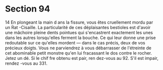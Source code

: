 # Section 94

14
En plongeant la main d ans la fissure, vous êtes cruellement
mordu par un Rat -Cisaille. La particularité de ces déplaisantes
bestioles est d'avoir une mâchoire pleine dents pointues qui
s'encastrent exactement les unes dans les autres lorsqu'elles
ferment la bouche. Ce qui leur donne une prise redoutable sur ce
qu'elles mordent — dans le cas précis, deux de vos précieux
doigts. Vous ne parviendrez à vous débarrasser de l'étreinte de
cet abominable petit monstre qu'en lui fracassant le dos contre le
rocher. Jetez un dé. Si le chif fre obtenu est pair, ren dez-vous au
92. S'il est impair, rendez -vous au 331.